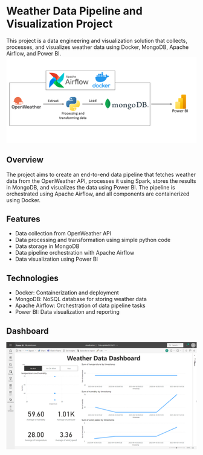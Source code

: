 # Weather Data Pipeline and Visualization Project

This project is a data engineering and visualization solution that collects, processes, and visualizes weather data using Docker, MongoDB, Apache Airflow, and Power BI.
![project pipeline](pipeline.png "Project pipeline")

## Overview

The project aims to create an end-to-end data pipeline that fetches weather data from the OpenWeather API, processes it using Spark, stores the results in MongoDB, and visualizes the data using Power BI. The pipeline is orchestrated using Apache Airflow, and all components are containerized using Docker.

## Features

- Data collection from OpenWeather API
- Data processing and transformation using simple python code
- Data storage in MongoDB
- Data pipeline orchestration with Apache Airflow
- Data visualization using Power BI

## Technologies

- Docker: Containerization and deployment
- MongoDB: NoSQL database for storing weather data
- Apache Airflow: Orchestration of data pipeline tasks
- Power BI: Data visualization and reporting

## Dashboard
![weather dashboard](dashboard.png "Weather data dashboard")
